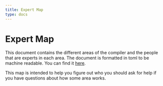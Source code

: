 ```yaml
---
title: Expert Map
type: docs
---
```

# Expert Map

This document contains the different areas of the compiler and the people that
are experts in each area. The document is formatted in toml to be machine readable.
You can find it [here](map.toml).

This map is intended to help you figure out who you should ask for help if you
have questions about how some area works.